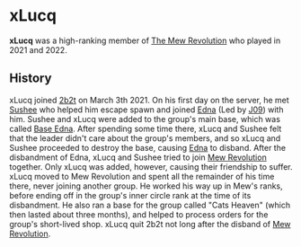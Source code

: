 # xLucq

**xLucq** was a high-ranking member of [The Mew Revolution](https://2b2t.miraheze.org/wiki/Mew_Revolution) who played in 2021 and 2022.
## History
xLucq joined [2b2t](https://2b2t.miraheze.org/wiki/2b2t) on March 3th 2021. On his first day on the server, he met [Sushee](https://2b2t.miraheze.org/wiki/Sushee) who helped him escape spawn and joined [Edna](https://2b2t.miraheze.org/wiki/Edna) (Led by [J09](https://2b2t.miraheze.org/wiki/J09)) with him. Sushee and xLucq were added to the group's main base, which was called [Base Edna](https://2b2t.miraheze.org/wiki/Base_Edna). After spending some time there, xLucq and Sushee felt that the leader didn't care about the group's members, and so xLucq and Sushee proceeded to destroy the base, causing [Edna](https://2b2t.miraheze.org/wiki/Edna) to disband. After the disbandment of Edna, xLucq and Sushee tried to join [Mew Revolution](https://2b2t.miraheze.org/wiki/Mew_Revolution) together. Only xLucq was added, however, causing their friendship to suffer. xLucq moved to Mew Revolution and spent all the remainder of his time there, never joining another group. He worked his way up in Mew's ranks, before ending off in the group's inner circle rank at the time of its disbandment. He also ran a base for the group called "Cats Heaven" (which then lasted about three months), and helped to process orders for the group's short-lived shop. xLucq quit 2b2t not long after the disband of [Mew Revolution](https://2b2t.miraheze.org/wiki/Mew_Revolution).